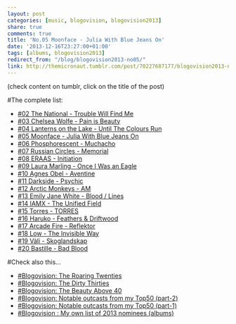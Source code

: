 ```yaml
---
layout: post
categories: [music, blogovision, blogovision2013]
share: true
comments: true
title: 'No.05 Moonface - Julia With Blue Jeans On'
date: '2013-12-16T23:27:00+01:00'
tags: [albums, blogovision2013]
redirect_from: "/blog/blogovision2013-no05/"
link: http://themicronaut.tumblr.com/post/70227687177/blogovision2013-no05
---
```

(check content on tumblr, click on the title of the post)


#The complete list:

* [#02 The National - Trouble Will Find Me](/music/blogovision/blogovision2013/blogovision2013-no02/)
* [#03 Chelsea Wolfe - Pain is Beauty](/music/blogovision/blogovision2013/blogovision2013-no03/)
* [#04 Lanterns on the Lake - Until The Colours Run](/music/blogovision/blogovision2013/blogovision2013-no04/)
* [#05 Moonface - Julia With Blue Jeans On](/music/blogovision/blogovision2013/blogovision2013-no05/)
* [#06 Phosphorescent - Muchacho](/music/blogovision/blogovision2013/blogovision2013-no06/)
* [#07 Russian Circles - Memorial](/music/blogovision/blogovision2013/blogovision2013-no07/)
* [#08 ERAAS - Initiation](/music/blogovision/blogovision2013/blogovision2013-no08/)
* [#09 Laura Marling - Once I Was an Eagle](/music/blogovision/blogovision2013/blogovision2013-no09/)
* [#10 Agnes Obel - Aventine](/music/blogovision/blogovision2013/blogovision2013-no10/)
* [#11 Darkside - Psychic](/music/blogovision/blogovision2013/blogovision2013-no11/)
* [#12 Arctic Monkeys - AM](/music/blogovision/blogovision2013/blogovision2013-no12/)
* [#13 Emily Jane White - Blood / Lines](/music/blogovision/blogovision2013/blogovision2013-no13/)
* [#14 IAMX - The Unified Field](/music/blogovision/blogovision2013/blogovision2013-no14/)
* [#15 Torres - TORRES](/music/blogovision/blogovision2013/blogovision2013-no15/)
* [#16 Haruko - Feathers & Driftwood](/music/blogovision/blogovision2013/blogovision2013-no16/)
* [#17 Arcade Fire - Reflektor](/music/blogovision/blogovision2013/blogovision2013-no17/)
* [#18 Low - The Invisible Way](/music/blogovision/blogovision2013/blogovision2013-no18/)
* [#19 Vàli - Skoglandskap](/music/blogovision/blogovision2013/blogovision2013-no19/)
* [#20 Bastille - Bad Blood](/music/blogovision/blogovision2013/blogovision2013-no20/)

#Check also this…

* [#Blogovision: The Roaring Twenties](/music/blogovision/blogovision2013/the-roaring-twenties/)
* [#Blogovision: The Dirty Thirties](/music/blogovision/blogovision2013/blogovision-the-dirty-thirties/)
* [#Blogovision: The Beauty Above 40](/music/blogovision/blogovision2013/beauty-above-40/)
* [#Blogovision: Notable outcasts from my Top50 (part-2)](/music/blogovision/blogovision2013/notable-outcasts-part2/)
* [#Blogovision: Notable outcasts from my Top50 (part-1)](/music/blogovision/blogovision2013/notable-outcasts-part1/)
* [#Blogovision : My own list of 2013 nominees (albums)](/music/blogovision/blogovision2013/blogovision-my-own-list-of-2013-nominees-albums/)
